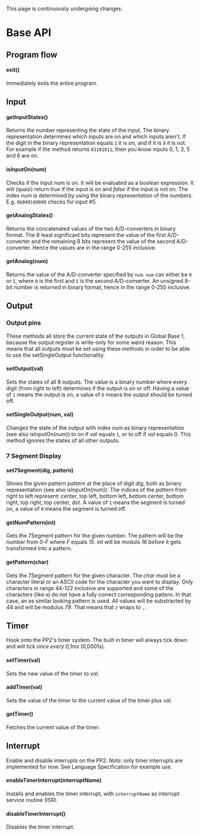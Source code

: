 This page is continuously undergoing changes.

# Base API

## Program flow

#### exit()
Immediately exits the entire program.

## Input

#### getInputStates()
Returns the number representing the state of the input. The binary representation determines which inputs are on and which inputs aren't. If the digit in the binary representation equals `1` it is on, and if it is `0` it is not. For example if the method returns `01101011`, then you know inputs 0, 1, 3, 5 and 6 are on.

#### isInputOn(num)
Checks if the input *num* is on. It will be evaluated as a boolean expression. It will (quasi) return *true* if the input is on and *false* if the input is not on. The index *num* is determined by using the binary representation of the numbers. E.g. `0b000100000` checks for input #5.

#### getAnalogStates()
Returns the concatenated values of the two A/D-converters in binary format. The 8 least significant bits represent the value of the first A/D-converter and the remaining 8 bits represent the value of the second A/D-converter. Hence the values are in the range 0-255 inclusive.

#### getAnalog(num)
Returns the value of the A/D-converter specified by `num`. `num` can either be `0` or `1`, where `0` is the first and `1` is the second A/D-converter. An unsigned 8-bit number is returned in binary format, hence in the range 0-255 inclusive.

## Output

### Output pins

These methods all store the current state of the outputs in Global Base 1, because the output register is write-only for some weird reason. This means that all outputs must be set using these methods in order to be able to use the setSingleOutput functionality.

#### setOutput(val)
Sets the states of all 8 outputs. The value is a binary number where every digit (from right to left) determines if the output is on or off. Having a value of `1` means the output is on, a value of `0` means the output should be turned off.

#### setSingleOutput(num, val)
Changes the state of the output with index *num* as binary representation (see also isInputOn(num)) to on if *val* equals `1`, or to off if *val* equals 0. This method ignores the states of all other outputs.

### 7 Segment Display

#### set7Segment(dig, pattern)
Shows the given pattern *pattern* at the place of digit *dig*, both as binary representation (see also isInputOn(num)). The indices of the *pattern* from right to left represent: center, top left, bottom left, bottom center, bottom right, top right, top center, dot. A value of `1` means the segment is turned on, a value of `0` means the segment is turned off.

#### getNumPattern(int)
Gets the 7Segment pattern for the given number. The pattern will be the number from *0*-*F* where *F* equals *15*. *int* will be modulo *16* before it gets transformed into a pattern.

#### getPattern(char)
Gets the 7Segment pattern for the given character. The *char* must be a character literal or an ASCII code for the character you want to display. Only characters in range 44-122 inclusive are supported and some of the characters (like `m`) do not have a fully correct corresponding pattern. In that case, an as similar looking pattern is used. All values will be substracted by *44* and will be modulus *79*. That means that `z` wraps to `,`.

## Timer

Hook onto the PP2's timer system. The built in timer will always tick down and will tick *once every 0,1ms* (0,0001s).

#### setTimer(val)
Sets the new value of the timer to *val*.

#### addTimer(val)
Sets the value of the timer to the current value of the timer plus *val*.

#### getTimer()
Fetches the current value of the timer.

## Interrupt

Enable and disable interrupts on the PP2. _Note_: only timer interrupts are implemented for now. See Language Specification for example use.

#### enableTimerInterrupt(interruptName)
Installs and enables the timer interrupt, with `interruptName` as interrupt service routine (ISR).

#### disableTimerInterrupt()
Disables the timer interrupt.

